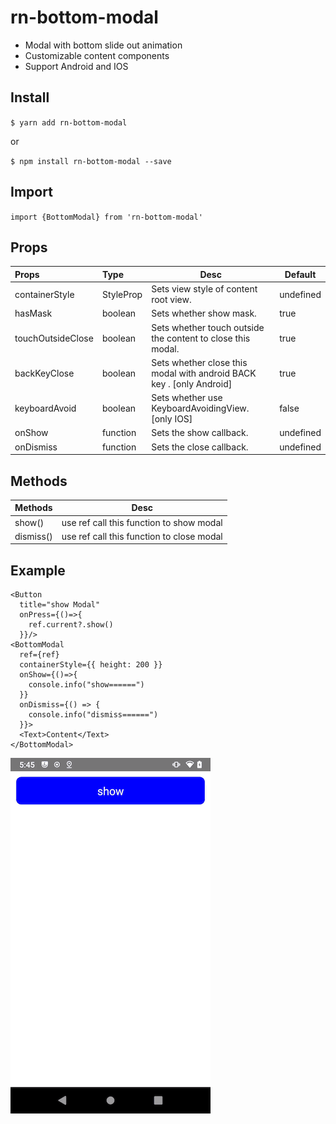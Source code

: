 
# rn-bottom-modal

* Modal with bottom slide out animation
* Customizable content components
* Support Android and IOS

## Install

`$ yarn add rn-bottom-modal`

or

`$ npm install rn-bottom-modal --save`

## Import

`import {BottomModal} from 'rn-bottom-modal'`

## Props

| Props             | Type                 | Desc                                                         | Default   |
| :---------------- | :------------------- | ------------------------------------------------------------ | --------- |
| containerStyle    | StyleProp<ViewStyle> | Sets view style of content root view.                        | undefined |
| hasMask           | boolean              | Sets whether show mask.                                      | true      |
| touchOutsideClose | boolean              | Sets whether touch outside the content to close this modal.  | true      |
| backKeyClose      | boolean              | Sets whether close this modal with android BACK key . [only Android] | true      |
| keyboardAvoid     | boolean              | Sets whether use KeyboardAvoidingView. [only IOS]            | false     |
| onShow            | function             | Sets the show callback.                                      | undefined |
| onDismiss         | function             | Sets the close callback.                                     | undefined |

## Methods

| Methods   | Desc                                      |
| --------- | ----------------------------------------- |
| show()    | use ref call this function to show modal  |
| dismiss() | use ref call this function to close modal |


## Example

```tsx
<Button 
  title="show Modal" 
  onPress={()=>{
    ref.current?.show()
  }}/>
<BottomModal
  ref={ref}
  containerStyle={{ height: 200 }}
  onShow={()=>{
    console.info("show======")
  }}
  onDismiss={() => {
    console.info("dismiss======")
  }}>
  <Text>Content</Text>
</BottomModal>
```
![](./example.gif)

